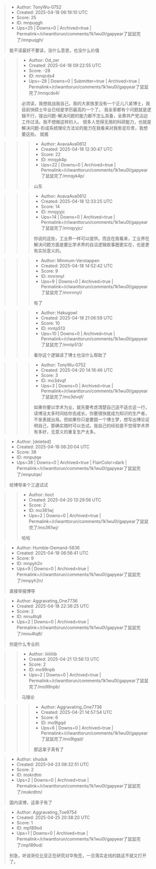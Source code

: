 > - Author: TonyWu-0752
> - Created: 2025-04-18 06:19:10 UTC
> - Score: 25
> - ID: mnpuqgh
> - Ups=25 | Downs=0 | Archived=true | Permalink=/r/iwanttorun/comments/1k1wu0l/gapyear了鼠鼠完了/mnpuqgh/
>
> 能不读最好不要读，没什么意思，也没什么价值

>> - Author: Od_zer
>> - Created: 2025-04-18 09:22:55 UTC
>> - Score: -28
>> - ID: mnqcds4
>> - Ups=-28 | Downs=0 | Submitter=true | Archived=true | Permalink=/r/iwanttorun/comments/1k1wu0l/gapyear了鼠鼠完了/mnqcds4/
>>
>> 必须读，我想挑战我自己，我的大家族里没有一个正儿八紧博士，我目前快硕士毕业已经是学历最高的一个了。
>> 我全家都有个问题就是逻辑不行，提出问题-解决问题的能力都不怎么具备，全靠共产党沾边工作过活。我不想做这样的人。
>> 很多人觉得无用的科研能力，也就是解决问题-形成系统理论方法论的能力在我看来对我弥足珍贵，我想要这些。
>> 就酱

>>> - Author: AvavaAva0612
>>> - Created: 2025-04-18 12:30:47 UTC
>>> - Score: 22
>>> - ID: mnqyk4p
>>> - Ups=22 | Downs=0 | Archived=true | Permalink=/r/iwanttorun/comments/1k1wu0l/gapyear了鼠鼠完了/mnqyk4p/
>>>
>>> 山东

>>> - Author: AvavaAva0612
>>> - Created: 2025-04-18 12:33:25 UTC
>>> - Score: 14
>>> - ID: mnqyyjc
>>> - Ups=14 | Downs=0 | Archived=true | Permalink=/r/iwanttorun/comments/1k1wu0l/gapyear了鼠鼠完了/mnqyyjc/
>>>
>>> 你说的这些，工业界一样可以提供。而且在我看来，工业界在解决问题方面是要比学术界的自洽逻辑故事圈更实在，也是更有实际意义的。

>>> - Author: Minmum-Verstappen
>>> - Created: 2025-04-18 14:52:42 UTC
>>> - Score: 9
>>> - ID: mnrnnyl
>>> - Ups=9 | Downs=0 | Archived=true | Permalink=/r/iwanttorun/comments/1k1wu0l/gapyear了鼠鼠完了/mnrnnyl/
>>>
>>> 有了

>>> - Author: Hakugowl
>>> - Created: 2025-04-18 21:06:59 UTC
>>> - Score: 10
>>> - ID: mntp513
>>> - Ups=10 | Downs=0 | Archived=true | Permalink=/r/iwanttorun/comments/1k1wu0l/gapyear了鼠鼠完了/mntp513/
>>>
>>> 看你这个逻辑读了博士也没什么帮助了

>>> - Author: TonyWu-0752
>>> - Created: 2025-04-20 14:16:46 UTC
>>> - Score: 3
>>> - ID: mo3dvqf
>>> - Ups=3 | Downs=0 | Archived=true | Permalink=/r/iwanttorun/comments/1k1wu0l/gapyear了鼠鼠完了/mo3dvqf/
>>>
>>> 如果你要以学术为业，就先要考虑清楚自己适不适合这一行，读博没太多时间给你去成长，你要很快就成为知识的生产者，不发表就出局。但如果你只是要圆一个博士梦，想写出博论证明自己，那确实随时可以去试。我自己的经验是不觉得学术界有多好，无意义的重复生产太多。

> - Author: [deleted]
> - Created: 2025-04-18 06:20:04 UTC
> - Score: 38
> - ID: mnputqe
> - Ups=38 | Downs=0 | Archived=true | FlairColor=dark | Permalink=/r/iwanttorun/comments/1k1wu0l/gapyear了鼠鼠完了/mnputqe/
>
> 给博导来个三退试试

>> - Author: tioct
>> - Created: 2025-04-20 13:29:56 UTC
>> - Score: 2
>> - ID: mo361wj
>> - Ups=2 | Downs=0 | Archived=true | Permalink=/r/iwanttorun/comments/1k1wu0l/gapyear了鼠鼠完了/mo361wj/
>>
>> 哈哈

> - Author: Humble-Demand-5836
> - Created: 2025-04-18 06:56:41 UTC
> - Score: 9
> - ID: mnpyh2n
> - Ups=9 | Downs=0 | Archived=true | Permalink=/r/iwanttorun/comments/1k1wu0l/gapyear了鼠鼠完了/mnpyh2n/
>
> 直接举报博导

> - Author: Aggravating_One7736
> - Created: 2025-04-18 22:36:25 UTC
> - Score: 2
> - ID: mnu4tq8
> - Ups=2 | Downs=0 | Archived=true | Permalink=/r/iwanttorun/comments/1k1wu0l/gapyear了鼠鼠完了/mnu4tq8/
>
> 你是什么专业的

>> - Author: iiiiiiiiib
>> - Created: 2025-04-21 13:56:13 UTC
>> - Score: 2
>> - ID: mo99npb
>> - Ups=2 | Downs=0 | Archived=true | Permalink=/r/iwanttorun/comments/1k1wu0l/gapyear了鼠鼠完了/mo99npb/
>>
>> 马理论

>>> - Author: Aggravating_One7736
>>> - Created: 2025-04-21 14:57:54 UTC
>>> - Score: 6
>>> - ID: mo9lgqd
>>> - Ups=6 | Downs=0 | Archived=true | Permalink=/r/iwanttorun/comments/1k1wu0l/gapyear了鼠鼠完了/mo9lgqd/
>>>
>>> 那这辈子真有了

> - Author: shuduk
> - Created: 2025-04-23 08:32:51 UTC
> - Score: 2
> - ID: mokrdtm
> - Ups=2 | Downs=0 | Archived=true | Permalink=/r/iwanttorun/comments/1k1wu0l/gapyear了鼠鼠完了/mokrdtm/
>
> 国内读博，这辈子有了

> - Author: Aggravating_Toe9754
> - Created: 2025-04-25 20:38:20 UTC
> - Score: 1
> - ID: mp189od
> - Ups=1 | Downs=0 | Archived=true | Permalink=/r/iwanttorun/comments/1k1wu0l/gapyear了鼠鼠完了/mp189od/
>
> 别急，听说哥伦比亚正在研究对华免签，一旦落实走线的路这不就又打开了。
